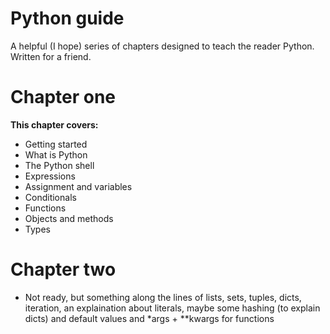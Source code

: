 # Python guide

A helpful (I hope) series of chapters designed to teach the reader Python.  
  Written for a friend.

**Chapter one**
=============
**This chapter covers:**
 * Getting started
 * What is Python
 * The Python shell
 * Expressions
 * Assignment and variables
 * Conditionals
 * Functions
 * Objects and methods
 * Types  
    
 **Chapter two**
=============
 * Not ready, but something along the lines of lists, sets, tuples, dicts, iteration, an explaination about literals, maybe some hashing (to explain dicts) and default values and *args + **kwargs for functions